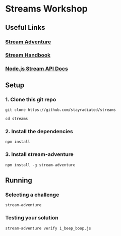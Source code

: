 # Streams Workshop

## Useful Links

### [Stream Adventure](https://github.com/workshopper/stream-adventure)

### [Stream Handbook](https://github.com/substack/stream-handbook)

### [Node.js Stream API Docs](https://nodejs.org/api/stream.html)

## Setup

### 1. Clone this git repo

```shell
git clone https://github.com/stayradiated/streams

cd streams
```

### 2. Install the dependencies

```shell
npm install
```

### 3. Install stream-adventure

```shell
npm install -g stream-adventure
```

## Running

### Selecting a challenge

```shell
stream-adventure
```

### Testing your solution

```shell
stream-adventure verify 1_beep_boop.js
```
